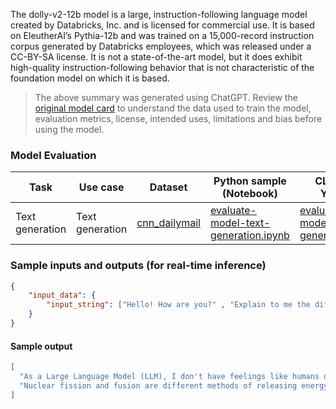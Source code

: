 The dolly-v2-12b model is a large, instruction-following language model created by Databricks, Inc. and is licensed for commercial use. It is based on EleutherAI’s Pythia-12b and was trained on a 15,000-record instruction corpus generated by Databricks employees, which was released under a CC-BY-SA license. It is not a state-of-the-art model, but it does exhibit high-quality instruction-following behavior that is not characteristic of the foundation model on which it is based.

> The above summary was generated using ChatGPT. Review the <a href="https://huggingface.co/databricks/dolly-v2-12b" target="_blank">original model card</a> to understand the data used to train the model, evaluation metrics, license, intended uses, limitations and bias before using the model.

### Model Evaluation

Task| Use case| Dataset| Python sample (Notebook)| CLI with YAML
|--|--|--|--|--|
Text generation | Text generation | <a href="https://huggingface.co/datasets/cnn_dailymail" target="_blank"> cnn_dailymail </a> | <a href="https://aka.ms/azureml-eval-sdk-text-generation/" target="_blank">evaluate-model-text-generation.ipynb</a> | <a href="https://aka.ms/azureml-eval-cli-text-generation/" target="_blank">evaluate-model-text-generation.yml</a>


### Sample inputs and outputs (for real-time inference)

```json
{
    "input_data": {
        "input_string": ["Hello! How are you?" , "Explain to me the difference between nuclear fission and fusion."]
    }
}
```

#### Sample output
```json
[
  "As a Large Language Model (LLM), I don't have feelings like humans do. But I can say that I will output this response tomorrow when I'm ready.",
  "Nuclear fission and fusion are different methods of releasing energy from nuclear reactions. Nuclear fission involves splitting an atomic nucleus and releasing two or more smaller atomic nuclei and nuclear fusion is a type of nuclear reaction in which two atomic nuclei merge to form a bigger atomic nucleus and release energy."
]
```
